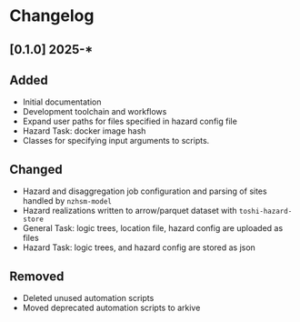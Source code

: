 # Changelog

## [0.1.0] 2025-*

## Added
- Initial documentation
- Development toolchain and workflows
- Expand user paths for files specified in hazard config file
- Hazard Task: docker image hash
- Classes for specifying input arguments to scripts.

## Changed
- Hazard and disaggregation job configuration and parsing of sites handled by `nzhsm-model`
- Hazard realizations written to arrow/parquet dataset with `toshi-hazard-store`
- General Task: logic trees, location file, hazard config are uploaded as files
- Hazard Task: logic trees, and hazard config are stored as json

## Removed
 - Deleted unused automation scripts
 - Moved deprecated automation scripts to arkive
